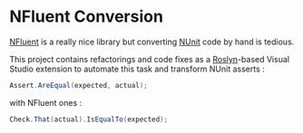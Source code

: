 # NFluent Conversion

[NFluent](https://github.com/tpierrain/NFluent) is a really nice library but
converting [NUnit](http://www.nunit.org/) code by hand is tedious.

This project contains refactorings and code fixes as a
[Roslyn](https://github.com/dotnet/roslyn)-based Visual Studio extension to
automate this task and transform NUnit asserts :

```csharp
Assert.AreEqual(expected, actual);
```

with NFluent ones :

```csharp
Check.That(actual).IsEqualTo(expected);
```
